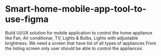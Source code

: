 # Smart-home-mobile-app-tool-to-use-figma
Build UI/UX solution for mobile application to control the home appliance like Fan, Air conditionar, TV, Lights & Bulbs, Lights with adjustable brightness. We need a screen that have list of all types of appliances From the listing screen only user should be able to control the appliances. 
